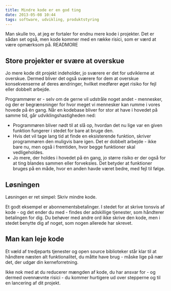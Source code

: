 ```yaml
---
title: Mindre kode er en god ting
date: 2013-05-08 10:44
tags: software, udvikling, produktstyring
---
```


Man skulle tro, at jeg er fortaler for endnu mere kode i projekter. Det er sådan set også, men kode kommer med en række risici, som er værd at være opmærksom på.
READMORE

## Store projekter er svære at overskue

Jo mere kode dit projekt indeholder, jo sværere er det for udviklerne at overskue. Dermed bliver det også sværere for dem at overskue konsekvenserne af deres ændringer, hvilket medfører øget risiko for fejl eller dobbelt arbejde.

Programmører er - selv om de gerne vil udstråle noget andet - mennesker, og der er begrænsninger for hvor meget vi mennesker kan rumme i vores hovede på én gang. Når en kodebase bliver for stor at have i hovedet på samme tid, går udviklingshastigheden ned:

* Programmøren bliver nødt til at slå op, hvordan det nu lige var en given funktion fungerer i stedet for bare at bruge den.
* Hvis det vil tage lang tid at finde en eksisterende funktion, skriver programmøren den muligvis bare igen. Det er dobbelt arbejde - ikke bare nu, men også i fremtiden, hvor begge funktioner skal vedligeholdes.
* Jo mere, der holdes i hovedet på én gang, jo større risiko er der også for at ting blandes sammen eller forveksles. Det betyder at funktioner bruges på en måde, hvor en anden havde været bedre, med fejl til følge.

## Løsningen

Løsningen er ret simpel: Skriv mindre kode.

Et godt eksempel er abonnementsbetalinger. I stedet for at skrive tonsvis af kode - og det ender du med - findes der adskillige tjenester, som håndterer betalingen for dig. Du behøver med andre ord ikke skrive den kode, men i stedet benytte dig af noget, som nogen allerede har skrevet.

## Man kan leje kode

Et væld af tredjeparts tjenester og open source biblioteker står klar til at håndtere næsten alt funktionalitet, du måtte have brug - måske lige på nær det, der udgør din kerneforretning.

Ikke nok med at du reducerer mængden af kode, du har ansvar for - og dermed ovennævnte risici - du kommer hurtigere ud over stepperne og til en lancering af dit projekt.
